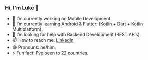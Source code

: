 ### Hi, I'm Luke 👋

- 🔭  I’m currently working on Mobile Development.
- 🌱  I’m currently learning Android & Flutter: (Kotlin + Dart + Kotlin Multiplatform).
- 🤔  I’m looking for help with Backend Development (REST APIs).
- 📫  How to reach me: [LinkedIn](https://www.linkedin.com/in/luke-mcevoy/)
- 😄  Pronouns: he/him.
- ⚡  Fun fact: I've been to 22 countries.
